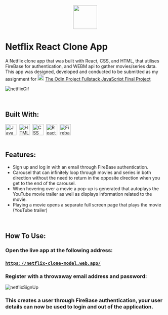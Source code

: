 <div align="center">
  <img src="https://openmoji.org/data/color/svg/1F4D1.svg" height="75px"/>
</div>

# Netflix React Clone App
A Netflix clone app that was built with React, CSS, and HTML, that utilises FireBase for authentication, and WEBM api to gather movies/series data. This app was designed, developed and conducted to be submitted as my assignment for <img src="https://www.theodinproject.com/assets/icons/odin-icon-b5b31c073f7417a257003166c98cc23743654715305910c068b93a3bf4d3065d.svg"  width="20" height="20"> [The Odin Project Fullstack JavaScript Final Project](https://www.theodinproject.com/lessons/node-path-javascript-javascript-final-project)

![netflixGif](https://user-images.githubusercontent.com/96740762/179763864-59a1151e-ed3c-484e-b3e6-05646e1cddb2.gif)

<br/>

## Built With:
<div>
  <img src="https://cdn.jsdelivr.net/gh/devicons/devicon/icons/javascript/javascript-original.svg" title="JavaScript" alt="JavaScript" width="35" height="35"/>&nbsp;
  <img src="https://cdn.jsdelivr.net/gh/devicons/devicon/icons/html5/html5-original.svg" title="HTML5" alt="HTML" width="35" height="35"/>&nbsp;
  <img src="https://cdn.jsdelivr.net/gh/devicons/devicon/icons/css3/css3-original.svg"  title="CSS3" alt="CSS" width="35" height="35"/>&nbsp;
  <img src="https://cdn.jsdelivr.net/gh/devicons/devicon/icons/react/react-original.svg" title="React" alt="React" width="35" height="35"/>&nbsp;
  <img src="https://cdn.jsdelivr.net/gh/devicons/devicon/icons/firebase/firebase-plain.svg" title="Firebase" alt="Firebase" width="35" height="35"/>&nbsp;
</div>
<br/>

## Features:
- Sign up and log in with an email through FireBase authentication.
- Carousel that can infinitely loop through movies and series in both direction without the need to return in the opposite direction when you get to the end of the carousel.
- When hovering over a movie a pop-up is generated that autoplays the YouTube movie trailer as well as displays information related to the movie.
- Playing a movie opens a separate full screen page that plays the movie (YouTube trailer)
<br/>

## How To Use:

### Open the live app at the following address:
### [`https://netflix-clone-model.web.app/`](https://netflix-clone-model.web.app/)

### Register with a throwaway email address and password:

![netflixSignUp](https://user-images.githubusercontent.com/96740762/179787912-753b522b-150b-4300-9b7e-f97242722127.gif)

### This creates a user through FireBase authentication, your user details can now be used to login and out of the application.
